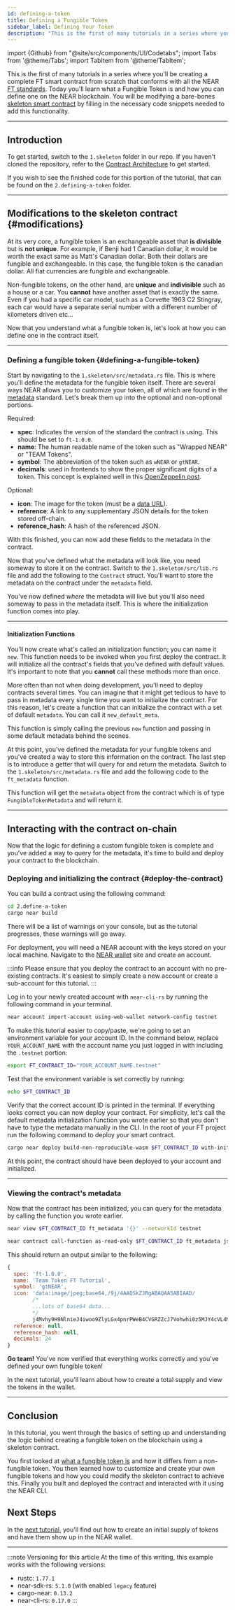 ```yaml
---
id: defining-a-token
title: Defining a Fungible Token
sidebar_label: Defining Your Token
description: "This is the first of many tutorials in a series where you'll be creating a complete FT smart contract from scratch that conforms with all the NEAR FT standards. Today you'll learn what a Fungible Token is and how you can define one on the NEAR blockchain. You will be modifying a bare-bones skeleton smart contract by filling in the necessary code snippets needed to add this functionality."
---
```

import {Github} from "@site/src/components/UI/Codetabs";
import Tabs from '@theme/Tabs';
import TabItem from '@theme/TabItem';

This is the first of many tutorials in a series where you'll be creating a complete FT smart contract from scratch that conforms with all the NEAR [FT standards](https://nomicon.io/Standards/Tokens/FungibleToken/Core). Today you'll learn what a Fungible Token is and how you can define one on the NEAR blockchain. You will be modifying a bare-bones [skeleton smart contract](/tutorials/fts/skeleton) by filling in the necessary code snippets needed to add this functionality.

---

## Introduction

To get started, switch to the `1.skeleton` folder in our repo. If you haven't cloned the repository, refer to the [Contract Architecture](/tutorials/fts/skeleton) to get started.

If you wish to see the finished code for this portion of the tutorial, that can be found on the `2.defining-a-token` folder.

---

## Modifications to the skeleton contract {#modifications}

At its very core, a fungible token is an exchangeable asset that **is divisible** but is **not unique**. For example, if Benji had 1 Canadian dollar, it would be worth the exact same as Matt's Canadian dollar. Both their dollars are fungible and exchangeable. In this case, the fungible token is the canadian dollar. All fiat currencies are fungible and exchangeable.

Non-fungible tokens, on the other hand, are **unique** and **indivisible** such as a house or a car. You **cannot** have another asset that is exactly the same. Even if you had a specific car model, such as a Corvette 1963 C2 Stingray, each car would have a separate serial number with a different number of kilometers driven etc...

Now that you understand what a fungible token is, let's look at how you can define one in the contract itself.

<hr className="subsection" />

### Defining a fungible token {#defining-a-fungible-token}

Start by navigating to the `1.skeleton/src/metadata.rs` file. This is where you'll define the metadata for the fungible token itself. There are several ways NEAR allows you to customize your token, all of which are found in the [metadata](https://nomicon.io/Standards/Tokens/FungibleToken/Core#metadata) standard. Let's break them up into the optional and non-optional portions.

Required:
- **spec**: Indicates the version of the standard the contract is using. This should be set to `ft-1.0.0`.
- **name**: The human readable name of the token such as "Wrapped NEAR" or "TEAM Tokens".
- **symbol**: The abbreviation of the token such as `wNEAR` or `gtNEAR`.
- **decimals**: used in frontends to show the proper significant digits of a token. This concept is explained well in this [OpenZeppelin post](https://docs.openzeppelin.com/contracts/3.x/erc20#a-note-on-decimals).

Optional:
- **icon**: The image for the token (must be a [data URL](https://developer.mozilla.org/en-US/docs/Web/HTTP/Basics_of_HTTP/Data_URLs)).
- **reference**: A link to any supplementary JSON details for the token stored off-chain.
- **reference_hash**: A hash of the referenced JSON.

With this finished, you can now add these fields to the metadata in the contract.

<Github language="rust" start="8" end="19" url="https://github.com/near-examples/ft-tutorial/blob/main/2.define-a-token/src/metadata.rs" />

Now that you've defined what the metadata will look like, you need someway to store it on the contract. Switch to the `1.skeleton/src/lib.rs` file and add the following to the `Contract` struct. You'll want to store the metadata on the contract under the `metadata` field.

<Github language="rust" start="18" end="24" url="https://github.com/near-examples/ft-tutorial/blob/main/2.define-a-token/src/lib.rs" />

You've now defined *where* the metadata will live but you'll also need someway to pass in the metadata itself. This is where the initialization function comes into play.

<hr className="subsection" />

#### Initialization Functions

You'll now create what's called an initialization function; you can name it `new`. This function needs to be invoked when you first deploy the contract. It will initialize all the contract's fields that you've defined with default values. It's important to note that you **cannot** call these methods more than once.

<Github language="rust" start="58" end="74" url="https://github.com/near-examples/ft-tutorial/blob/main/2.define-a-token/src/lib.rs" />

More often than not when doing development, you'll need to deploy contracts several times. You can imagine that it might get tedious to have to pass in metadata every single time you want to initialize the contract. For this reason, let's create a function that can initialize the contract with a set of default `metadata`. You can call it `new_default_meta`.

<Github language="rust" start="38" end="54" url="https://github.com/near-examples/ft-tutorial/blob/main/2.define-a-token/src/lib.rs" />

This function is simply calling the previous `new` function and passing in some default metadata behind the scenes.

At this point, you've defined the metadata for your fungible tokens and you've created a way to store this information on the contract. The last step is to introduce a getter that will query for and return the metadata. Switch to the `1.skeleton/src/metadata.rs` file and add the following code to the `ft_metadata` function.

<Github language="rust" start="21" end="31" url="https://github.com/near-examples/ft-tutorial/blob/main/2.define-a-token/src/metadata.rs" />

This function will get the `metadata` object from the contract which is of type `FungibleTokenMetadata` and will return it.

---

## Interacting with the contract on-chain

Now that the logic for defining a custom fungible token is complete and you've added a way to query for the metadata, it's time to build and deploy your contract to the blockchain.

### Deploying and initializing the contract {#deploy-the-contract}

You can build a contract using the following command:

```bash
cd 2.define-a-token
cargo near build
```

There will be a list of warnings on your console, but as the tutorial progresses, these warnings will go away.

For deployment, you will need a NEAR account with the keys stored on your local machine. Navigate to the [NEAR wallet](https://testnet.mynearwallet.com/) site and create an account.

:::info
Please ensure that you deploy the contract to an account with no pre-existing contracts. It's easiest to simply create a new account or create a sub-account for this tutorial.
:::

Log in to your newly created account with `near-cli-rs` by running the following command in your terminal.

```bash
near account import-account using-web-wallet network-config testnet
```

To make this tutorial easier to copy/paste, we're going to set an environment variable for your account ID. In the command below, replace `YOUR_ACCOUNT_NAME` with the account name you just logged in with including the `.testnet` portion:

```bash
export FT_CONTRACT_ID="YOUR_ACCOUNT_NAME.testnet"
```

Test that the environment variable is set correctly by running:

```bash
echo $FT_CONTRACT_ID
```

Verify that the correct account ID is printed in the terminal. If everything looks correct you can now deploy your contract. For simplicity, let's call the default metadata initialization function you wrote earlier so that you don't have to type the metadata manually in the CLI. In the root of your FT project run the following command to deploy your smart contract.

```bash
cargo near deploy build-non-reproducible-wasm $FT_CONTRACT_ID with-init-call new_default_meta json-args '{"owner_id": "'$FT_CONTRACT_ID'", "total_supply": "0"}' prepaid-gas '100.0 Tgas' attached-deposit '0 NEAR' network-config testnet sign-with-keychain send
```

At this point, the contract should have been deployed to your account and initialized.

<hr className="subsection" />

### Viewing the contract's metadata

Now that the contract has been initialized, you can query for the metadata by calling the function you wrote earlier.

<Tabs groupId="cli-tabs">
  <TabItem value="short" label="Short">
  
  ```bash
  near view $FT_CONTRACT_ID ft_metadata '{}' --networkId testnet
  ```
  </TabItem>

  <TabItem value="full" label="Full">
  
  ```bash
  near contract call-function as-read-only $FT_CONTRACT_ID ft_metadata json-args {} network-config testnet now
  ```
  </TabItem>
</Tabs>

This should return an output similar to the following:

```js
{
  spec: 'ft-1.0.0',
  name: 'Team Token FT Tutorial',
  symbol: 'gtNEAR',
  icon: 'data:image/jpeg;base64,/9j/4AAQSkZJRgABAQAASABIAAD/
        /*
        ...lots of base64 data...
        */
        j4Mvhy9H9NlnieJ4iwoo9ZlyLGx4pnrPWeB4CVGRZZcJ7Vohwhi0z5MJY4cVL4MdP/Z',
  reference: null,
  reference_hash: null,
  decimals: 24
}
```

**Go team!** You've now verified that everything works correctly and you've defined your own fungible token!

In the next tutorial, you'll learn about how to create a total supply and view the tokens in the wallet.

---

## Conclusion

In this tutorial, you went through the basics of setting up and understanding the logic behind creating a fungible token on the blockchain using a skeleton contract.

You first looked at [what a fungible token is](#modifications) and how it differs from a non-fungible token. You then learned how to customize and create your own fungible tokens and how you could modify the skeleton contract to achieve this. Finally you built and deployed the contract and interacted with it using the NEAR CLI.

## Next Steps

In the [next tutorial](/tutorials/fts/circulating-supply), you'll find out how to create an initial supply of tokens and have them show up in the NEAR wallet.

---

:::note Versioning for this article
At the time of this writing, this example works with the following versions:

- rustc: `1.77.1`
- near-sdk-rs: `5.1.0` (with enabled `legacy` feature)
- cargo-near: `0.13.2`
- near-cli-rs: `0.17.0`
:::
